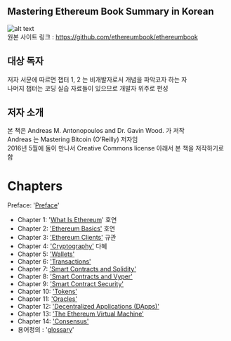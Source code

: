 ## Mastering Ethereum Book Summary in Korean <br>
![alt text](https://github.com/ethereumbook/ethereumbook/blob/develop/images/cover_thumb.png "책 표지")  <br>
원본 사이트 링크 : https://github.com/ethereumbook/ethereumbook

## 대상 독자
저자 서문에 따르면 챕터 1, 2 는 비개발자로서 개념을 파악코자 하는 자 <br>
나머지 챕터는 코딩 실습 자료들이 있으므로 개발자 위주로 편성

## 저자 소개
본 책은 Andreas M. Antonopoulos and Dr. Gavin Wood. 가 저작 <br>
Andreas 는 Mastering Bitcoin (O’Reilly) 저자임 <br>
2016년 5월에 둘이 만나서 Creative Commons license 아래서 본 책을 저작하기로 함   


# Chapters
Preface: '[Preface](https://github.com/ethereumbook/ethereumbook/blob/develop/preface.asciidoc)'

+ Chapter 1: '[What Is Ethereum](https://github.com/ganadara135/masteringEthereumBookSummary/blob/main/chapter1.md)' 호연
+ Chapter 2: ['Ethereum Basics']() 호연
+ Chapter 3: ['Ethereum Clients']() 규관
+ Chapter 4: ['Cryptography']() 다혜
+ Chapter 5: ['Wallets']()
+ Chapter 6: ['Transactions']()
+ Chapter 7: ['Smart Contracts and Solidity']()
+ Chapter 8: ['Smart Contracts and Vyper']()
+ Chapter 9: ['Smart Contract Security']()
+ Chapter 10: ['Tokens']() 
+ Chapter 11: ['Oracles']() 
+ Chapter 12: ['Decentralized Applications (DApps)']()
+ Chapter 13: ['The Ethereum Virtual Machine']()
+ Chapter 14: ['Consensus']() 
+ 용어정의 : '[glossary](https://github.com/ethereumbook/ethereumbook/blob/develop/glossary.asciidoc)'
